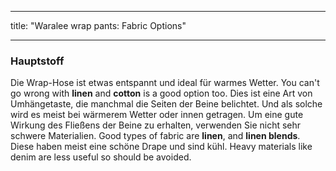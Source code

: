 - - -
title: "Waralee wrap pants: Fabric Options"
- - -

### Hauptstoff

Die Wrap-Hose ist etwas entspannt und ideal für warmes Wetter. You can't go wrong with **linen** and **cotton** is a good option too. Dies ist eine Art von Umhängetaste, die manchmal die Seiten der Beine belichtet. Und als solche wird es meist bei wärmerem Wetter oder innen getragen. Um eine gute Wirkung des Fließens der Beine zu erhalten, verwenden Sie nicht sehr schwere Materialien. Good types of fabric are **linen**, and **linen blends**. Diese haben meist eine schöne Drape und sind kühl. Heavy materials like denim are less useful so should be avoided.
